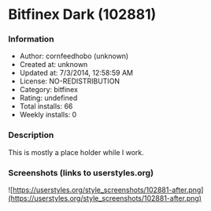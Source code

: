 # Bitfinex Dark (102881)

### Information
- Author: cornfeedhobo (unknown)
- Created at: unknown
- Updated at: 7/3/2014, 12:58:59 AM
- License: NO-REDISTRIBUTION
- Category: bitfinex
- Rating: undefined
- Total installs: 66
- Weekly installs: 0


### Description
This is mostly a place holder while I work.


### Screenshots (links to userstyles.org)
![https://userstyles.org/style_screenshots/102881-after.png](https://userstyles.org/style_screenshots/102881-after.png)


